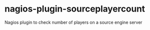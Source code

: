 # nagios-plugin-sourceplayercount
Nagios plugin to check number of players on a source engine server
